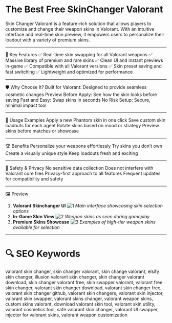 # The Best Free SkinChanger Valorant
Skin Changer Valorant is a feature-rich solution that allows players to customize and change their weapon skins in Valorant. With an intuitive interface and real-time skin preview, it empowers users to personalize their loadout with a variety of premium skins.
_____________
🎯 Key Features
✅ Real-time skin swapping for all Valorant weapons
✅ Massive library of premium and rare skins
✅ Clean UI and instant previews in-game
✅ Compatible with all Valorant versions
✅ Skin preset saving and fast switching
✅ Lightweight and optimized for performance
____________
🛡 Why Choose It?
Built for Valorant: Designed to provide seamless cosmetic changes
Preview Before Apply: See how the skin looks before saving
Fast and Easy: Swap skins in seconds
No Risk Setup: Secure, minimal impact tool
______________
🧪 Usage Examples
Apply a new Phantom skin in one click
Save custom skin loadouts for each agent
Rotate skins based on mood or strategy
Preview skins before matches or showcase
______________
🏆 Benefits
Personalize your weapons effortlessly
Try skins you don’t own
Create a visually unique style
Keep loadouts fresh and exciting
______
🔐 Safety & Privacy
No sensitive data collection
Does not interfere with Valorant core files
Privacy-first approach to all features
Frequent updates for compatibility and safety
____________
🖼 Preview
1. **Valorant Skinchanger UI**
![1](https://camo.githubusercontent.com/fc8fe4062082e64d8abc473f95c9349ffaa58ba66a9b8e996ccb22ad075eb150/68747470733a2f2f656c6974656861636b732e72752f696d672f63686561742f6261636b67726f756e642f63353664663235663666363830396634393266313837616537303964376564312e6a706567)
*Main interface showcasing skin selection options*
2. **In-Game Skin View**
![2](https://camo.githubusercontent.com/9785a53064a5ca803d1449425d0f38c7bfc165d99dcf8813d9bba7f35bbd1eab/68747470733a2f2f692e7974696d672e636f6d2f76692f53654b43617a56627162592f68713732302e6a70673f7371703d2d6f61796d774568434b344645494944534672797134717041784d4941525541414141414741456c41414449516a3041674b4a442672733d414f6e34434c42563175334f314232654255734b3553367650536455625430516e51)
*Weapon skins as seen during gameplay*
3. **Premium Skins Showcase**
![3](https://camo.githubusercontent.com/af3124f834bc387774410c7eaf58d38e7211454ea4012c28405cb9416a3096ef/68747470733a2f2f70726f642e6173736574732e6561726c7967616d6563646e2e636f6d2f696d616765732f657870656e73697665536b696e7356616c6f72616e74496e67616d652e706e673f7472616e73666f726d3d41727469636c652b57656270)
*Examples of high-tier weapon skins available for selection*
___________
# **🔍 SEO Keywords**
valorant skin changer, skin changer valorant, skin change valorant, elsify skin changer,
illusion valorant skin changer, skin changer valorant download, skin changer valorant free,
skin swapper valorant, valorant free skin changer, valorant skin changer download,
valorant skin changer free, valorant skin changer github, valorant skin changers,
valorant skin injector, valorant skin swapper, valorant skins changer, valorant weapon skins,
custom skins valorant, download valorant skin tool, valorant skin utility,
valorant cosmetics tool, safe valorant skin changer, valorant UI swapper,
injector for valorant skins, valorant weapon customization
